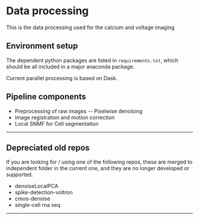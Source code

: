 # Data processing
This is the data processing used for the calcium and voltage imaging

## Environment setup
The dependent python packages are listed in `requirements.txt`, which should be all included in a major anaconda package.

Current parallel processing is based on Dask.

## Pipeline components
* Preprocessing of raw images -- Pixelwise denoising
* Image registration and motion correction
* Local SNMF for Cell segmentation

--------------------------
## Depreciated old repos
If you are looking for / using one of the following repos, these are merged to independent folder in the current one, and they are no longer developed or supported.
* denoiseLocalPCA
* spike-detection-voltron
* cmos-denoise
* single-cell rna seq
--------------------------
